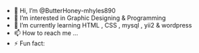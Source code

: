 - 👋 Hi, I’m @ButterHoney-mhyles890
- 👀 I’m interested in Graphic Designing  & Programming
- 🌱 I’m currently learning HTML , CSS , mysql , yii2  & wordpress
- 📫 How to reach me ...
- ⚡ Fun fact: 

<!---
ButterHoney-mhyles890/ButterHoney-mhyles890 is a ✨ special ✨ repository because its `README.md` (this file) appears on your GitHub profile.
You can click the Preview link to take a look at your changes.
--->
